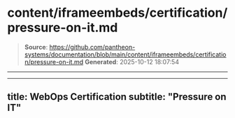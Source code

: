 # content/iframeembeds/certification/pressure-on-it.md

> **Source**: https://github.com/pantheon-systems/documentation/blob/main/content/iframeembeds/certification/pressure-on-it.md
> **Generated**: 2025-10-12 18:07:54

---

---
title: WebOps Certification
subtitle: "Pressure on IT"
---

<Partial file="certification-guide/pressure-on-it.md" />
